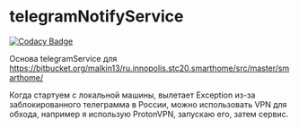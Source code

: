 <h1>telegramNotifyService</h1>

[![Codacy Badge](https://api.codacy.com/project/badge/Grade/1ac3fcf972fc437995f217f09093bcab)](https://app.codacy.com/manual/kovalalex/telegramNotifyService?utm_source=github.com&utm_medium=referral&utm_content=kovalalex/telegramNotifyService&utm_campaign=Badge_Grade_Dashboard)

Основа telegramService для https://bitbucket.org/malkin13/ru.innopolis.stc20.smarthome/src/master/smarthome/
<p>
Когда стартуем с локальной машины, вылетает Exception из-за заблокированного телеграмма в России, можно использовать VPN для обхода, например я использую ProtonVPN, запускаю его, затем сервис.
